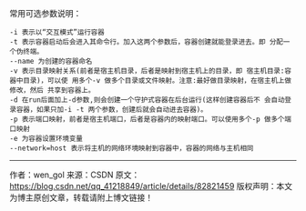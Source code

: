 常用可选参数说明：

    -i 表示以“交互模式”运行容器
    -t 表示容器启动后会进入其命令行。加入这两个参数后，容器创建就能登录进去。即 分配一个伪终端。
    --name 为创建的容器命名
    -v 表示目录映射关系(前者是宿主机目录，后者是映射到宿主机上的目录，即 宿主机目录:容器中目录)，可以使 用多个-v 做多个目录或文件映射。注意:最好做目录映射，在宿主机上做修改，然后 共享到容器上。
    -d 在run后面加上-d参数,则会创建一个守护式容器在后台运行(这样创建容器后不 会自动登录容器，如果只加-i -t 两个参数，创建后就会自动进去容器)。
    -p 表示端口映射，前者是宿主机端口，后者是容器内的映射端口。可以使用多个-p 做多个端口映射
    -e 为容器设置环境变量
    --network=host 表示将主机的网络环境映射到容器中，容器的网络与主机相同
---------------------
作者：wen_gol 
来源：CSDN 
原文：https://blog.csdn.net/qq_41218849/article/details/82821459 
版权声明：本文为博主原创文章，转载请附上博文链接！